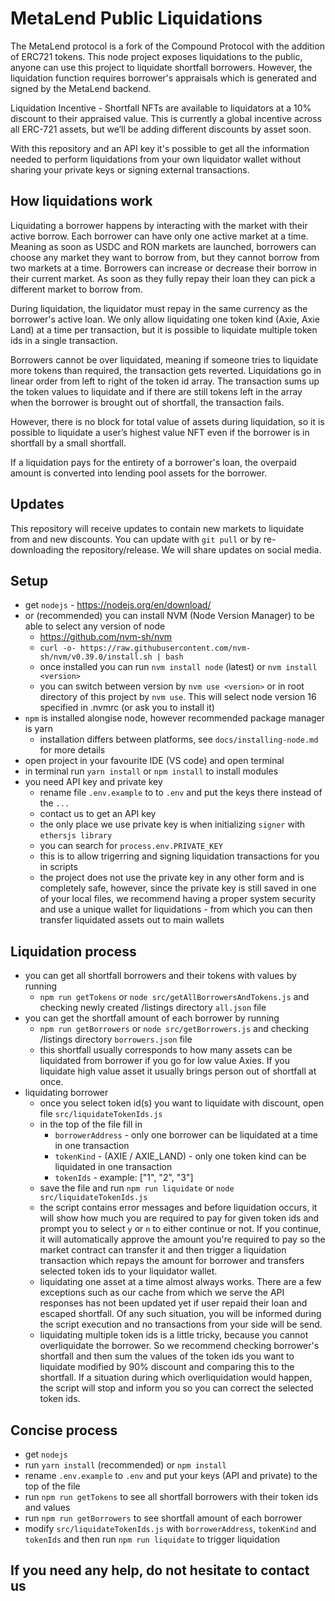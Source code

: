 # MetaLend Public Liquidations
The MetaLend protocol is a fork of the Compound Protocol with the addition of ERC721 tokens. This node project exposes liquidations to the public, anyone can use this project to liquidate shortfall borrowers. However, the liquidation function requires borrower's appraisals which is generated and signed by the MetaLend backend. 

Liquidation Incentive - Shortfall NFTs are available to liquidators at a 10% discount to their appraised value. This is currently a global incentive across all ERC-721 assets, but we’ll be adding different discounts by asset soon.

With this repository and an API key it's possible to get all the information needed to perform liquidations from your own liquidator wallet without sharing your private keys or signing external transactions.

## How liquidations work
Liquidating a borrower happens by interacting with the market with their active borrow. Each borrower can have only one active market at a time. Meaning as soon as USDC and RON markets are launched, borrowers can choose any market they want to borrow from, but they cannot borrow from two markets at a time. Borrowers can increase or decrease their borrow in their current market. As soon as they fully repay their loan they can pick a different market to borrow from.

During liquidation, the liquidator must repay in the same currency as the borrower's active loan. We only allow liquidating one token kind (Axie, Axie Land) at a time per transaction, but it is possible to liquidate multiple token ids in a single transaction. 

Borrowers cannot be over liquidated, meaning if someone tries to liquidate more tokens than required, the transaction gets reverted. Liquidations go in linear order from left to right of the token id array. The transaction sums up the token values to liquidate and if there are still tokens left in the array when the borrower is brought out of shortfall, the transaction fails. 

However, there is no block for total value of assets during liquidation, so it is possible to liquidate a user’s highest value NFT even if the borrower is in shortfall by a small shortfall. 

If a liquidation pays for the entirety of a borrower's loan, the overpaid amount is converted into lending pool assets for the borrower.

## Updates
This repository will receive updates to contain new markets to liquidate from and new discounts. You can update with `git pull` or by re-downloading the repository/release. We will share updates on social media.

## Setup
* get `nodejs` - https://nodejs.org/en/download/
* or (recommended) you can install NVM (Node Version Manager) to be able to select any version of node
  * https://github.com/nvm-sh/nvm
  * `curl -o- https://raw.githubusercontent.com/nvm-sh/nvm/v0.39.0/install.sh | bash`
  * once installed you can run `nvm install node` (latest) or `nvm install <version>`
  * you can switch between version by `nvm use <version>` or in root directory of this project by `nvm use`. This will select node version 16 specified in .nvmrc (or ask you to install it)
* `npm` is installed alongise node, however recommended package manager is yarn
  * installation differs between platforms, see `docs/installing-node.md` for more details
* open project in your favourite IDE (VS code) and open terminal
* in terminal run `yarn install` or `npm install` to install modules
* you need API key and private key
  * rename file `.env.example` to to `.env` and put the keys there instead of the `...`
  * contact us to get an API key
  * the only place we use private key is when initializing `signer` with `ethersjs library`
  * you can search for `process.env.PRIVATE_KEY`
  * this is to allow trigerring and signing liquidation transactions for you in scripts
  * the project does not use the private key in any other form and is completely safe, however, since the private key is still saved in one of your local files, we recommend having a proper system security and use a unique wallet for liquidations - from which you can then transfer liquidated assets out to main wallets

## Liquidation process
* you can get all shortfall borrowers and their tokens with values by running
  * `npm run getTokens` or `node src/getAllBorrowersAndTokens.js` and checking newly created /listings directory `all.json` file
* you can get the shortfall amount of each borrower by running
  * `npm run getBorrowers` or `node src/getBorrowers.js` and checking /listings directory `borrowers.json` file
  * this shortfall usually corresponds to how many assets can be liquidated from borrower if you go for low value Axies. If you liquidate high value asset it usually brings person out of shortfall at once.
* liquidating borrower
  * once you select token id(s) you want to liquidate with discount, open file `src/liquidateTokenIds.js`
  * in the top of the file fill in
    * `borrowerAddress` - only one borrower can be liquidated at a time in one transaction
    * `tokenKind` - (AXIE / AXIE_LAND) - only one token kind can be liquidated in one transaction
    * `tokenIds` - example: ["1", "2", "3"]
  * save the file and run `npm run liquidate` or `node src/liquidateTokenIds.js`
  * the script contains error messages and before liquidation occurs, it will show how much you are required to pay for given token ids and prompt you to select `y` or `n` to either continue or not. If you continue, it will automatically approve the amount you're required to pay so the market contract can transfer it and then trigger a liquidation transaction which repays the amount for borrower and transfers selected token ids to your liquidator wallet.
  * liquidating one asset at a time almost always works. There are a few exceptions such as our cache from which we serve the API responses has not been updated yet if user repaid their loan and escaped shortfall. Of any such situation, you will be informed during the script execution and no transactions from your side will be send.
  * liquidating multiple token ids is a little tricky, because you cannot overliquidate the borrower. So we recommend checking borrower's shortfall and then sum the values of the token ids you want to liquidate modified by 90% discount and comparing this to the shortfall. If a situation during which overliquidation would happen, the script will stop and inform you so you can correct the selected token ids.

## Concise process
* get `nodejs`
* run `yarn install` (recommended) or `npm install`
* rename `.env.example` to `.env` and put your keys (API and private) to the top of the file
* run `npm run getTokens` to see all shortfall borrowers with their token ids and values
* run `npm run getBorrowers` to see shortfall amount of each borrower
* modify `src/liquidateTokenIds.js` with `borrowerAddress`, `tokenKind` and `tokenIds` and then run `npm run liquidate` to trigger liquidation

## If you need any help, do not hesitate to contact us 
